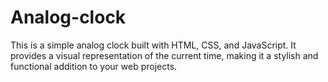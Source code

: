 # Analog-clock
This is a simple analog clock built with HTML, CSS, and JavaScript. It provides a visual representation of the current time, making it a stylish and functional addition to your web projects.

